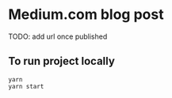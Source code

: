 # Medium.com blog post

TODO: add url once published


## To run project locally

```
yarn 
yarn start
```